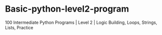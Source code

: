 # Basic-python-level2-program
100 Intermediate Python Programs | Level 2 | Logic Building, Loops, Strings, Lists, Practice
